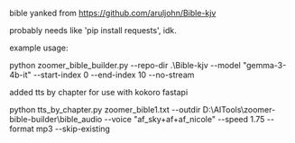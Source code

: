 bible yanked from https://github.com/aruljohn/Bible-kjv

probably needs like 'pip install requests', idk.

example usage:

python zoomer_bible_builder.py --repo-dir .\Bible-kjv --model "gemma-3-4b-it" --start-index 0 --end-index 10 --no-stream

added tts by chapter for use with kokoro fastapi

python tts_by_chapter.py zoomer_bible1.txt --outdir D:\AITools\zoomer-bible-builder\bible_audio --voice "af_sky+af+af_nicole" --speed 1.75 --format mp3 --skip-existing
